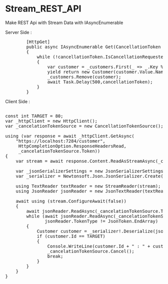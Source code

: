 # Stream_REST_API
Make REST Api with Stream Data with IAsyncEnumerable

Server Side : 
<pre>
        [HttpGet]
        public async IAsyncEnumerable<Customer> Get(CancellationToken cancellationToken)
        {
            while (!cancellationToken.IsCancellationRequested && _customers.Any(_ => _.Key % 10 == 0))
            {
                var customer = _customers.First(_ => _.Key % 10 == 0);
                yield return new Customer(customer.Value.Name, customer.Key);
                _customers.Remove(customer);
                await Task.Delay(500,cancellationToken);
            }
        }
</pre>


Client Side : 

<pre>

const int TARGET = 80;
var _httpClient = new HttpClient();
var _cancelationTokenSource = new CancellationTokenSource();

using (var response = await _httpClient.GetAsync(
    "https://localhost:7284/customer",
     HttpCompletionOption.ResponseHeadersRead,
     _cancelationTokenSource.Token))
{
    var stream = await response.Content.ReadAsStreamAsync(_cancelationTokenSource.Token);

    var _jsonSerializerSettings = new JsonSerializerSettings();
    var _serializer = Newtonsoft.Json.JsonSerializer.Create(_jsonSerializerSettings);

    using TextReader textReader = new StreamReader(stream);
    using JsonReader jsonReader = new JsonTextReader(textReader);

    await using (stream.ConfigureAwait(false))
    {
        await jsonReader.ReadAsync(_cancelationTokenSource.Token).ConfigureAwait(false);
        while (await jsonReader.ReadAsync(_cancelationTokenSource.Token).ConfigureAwait(false) &&
               jsonReader.TokenType != JsonToken.EndArray)
        {
            Customer customer = _serializer!.Deserialize<Customer>(jsonReader);
            if (customer.Id == TARGET)
            {
                Console.WriteLine(customer.Id + " : " + customer.Name);
                _cancelationTokenSource.Cancel();
                break;
            }
        }
    }
}
</pre>
